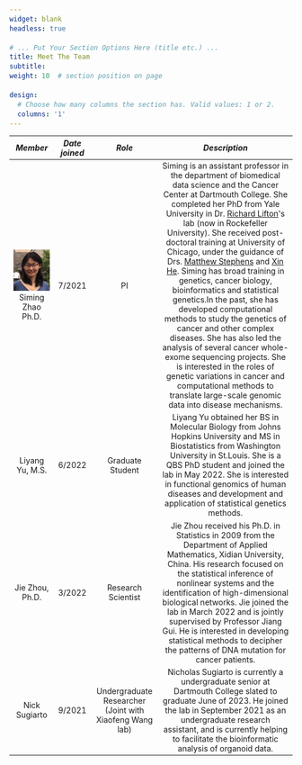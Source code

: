 ```yaml
---
widget: blank
headless: true

# ... Put Your Section Options Here (title etc.) ...
title: Meet The Team
subtitle:
weight: 10  # section position on page

design:
  # Choose how many columns the section has. Valid values: 1 or 2.
  columns: '1'
---
```


|                                              _Member_                                              | _Date joined_ |                          _Role_                         |                                                                                                                                                                                                                                                                                                                                                                                                                                                                               _Description_                                                                                                                                                                                                                                                                                                                                                                                                                                                                               |
|:--------------------------------------------------------------------------------------------------:|:-------------:|:-------------------------------------------------------:|:-------------------------------------------------------------------------------------------------------------------------------------------------------------------------------------------------------------------------------------------------------------------------------------------------------------------------------------------------------------------------------------------------------------------------------------------------------------------------------------------------------------------------------------------------------------------------------------------------------------------------------------------------------------------------------------------------------------------------------------------------------------------------------------------------------------------------------------------------------------------------------------------------------------------------------------------------------------------------:|
| <center><img src="Siming.jpg" alt="Siming" width="400"/><center> <center>Siming Zhao Ph.D.<center> |     7/2021    |                            PI                           | Siming is an assistant professor in the department of biomedical data science and the Cancer Center at Dartmouth College. She completed her PhD from Yale University in Dr. [Richard Lifton](https://www.rockefeller.edu/our-scientists/heads-of-laboratories/1139-richard-p-lifton/)'s lab (now in Rockefeller University). She received post-doctoral training at University of Chicago, under the guidance of Drs. [Matthew Stephens](https://stephenslab.uchicago.edu/) and [Xin He](http://xinhelab.org/).  Siming has broad training in genetics, cancer biology, bioinformatics and statistical genetics.In the past, she has developed computational methods to study the genetics of cancer and other complex diseases. She has also led the analysis of several cancer whole-exome sequencing projects. She is interested in the roles of genetic variations in cancer and computational methods to translate large-scale genomic data into disease mechanisms. |
|                                           Liyang Yu, M.S.                                          |     6/2022    |                     Graduate Student                    |                                                                                                                                                                                                                                                                                                                     Liyang Yu obtained her BS in Molecular Biology from Johns Hopkins University and MS in Biostatistics from Washington University in St.Louis. She is a QBS PhD student and joined the lab in May 2022. She is interested in functional genomics of human diseases and development and application of statistical genetics methods.                                                                                                                                                                                                                                                                                                                     |
|                                           Jie Zhou, Ph.D.                                          |     3/2022    |                    Research Scientist                   |                                                                                                                                                                                                                                                     Jie Zhou received his Ph.D. in Statistics in 2009 from the Department of Applied Mathematics, Xidian University, China. His research focused on the statistical inference of nonlinear systems and the identification of high-dimensional biological networks. Jie joined the lab in March 2022 and is jointly supervised by Professor Jiang Gui. He is interested in developing statistical methods to decipher the patterns of DNA mutation for cancer patients.                                                                                                                                                                                                                                                    |
|                                            Nick Sugiarto                                           |     9/2021    | Undergraduate Researcher (Joint with Xiaofeng Wang lab) |                                                                                                                                                                                                                                                                                                                                                Nicholas Sugiarto is currently a undergraduate senior at Dartmouth College slated to graduate June of 2023. He joined the lab in September 2021 as an undergraduate research assistant, and is currently helping to facilitate the bioinformatic analysis of organoid data.                                                                                                                                                                                                                                                                                                                                                |